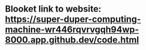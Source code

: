 # Blooket link to website: https://super-duper-computing-machine-wr446rqvrvgqh94wp-8000.app.github.dev/code.html
